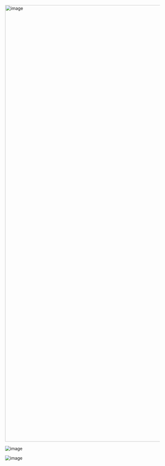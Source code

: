 <img width="1421" alt="image" src="https://github.com/Jerez007/Hugging-Face-Langchain/assets/77088907/7f4410cb-b7d2-462c-933f-611cd4f27ae9">

![image](https://github.com/Jerez007/Hugging-Face-Langchain/assets/77088907/2f6bffbb-4ce3-4c53-9d1e-9d64f730cdbb)

![image](https://github.com/Jerez007/Hugging-Face-Langchain/assets/77088907/4e217813-15d2-4252-87a2-98ff552db1a2)
